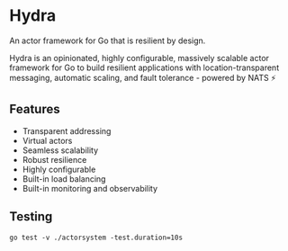 # Hydra
An actor framework for Go that is resilient by design.

Hydra is an opinionated, highly configurable, massively scalable actor framework for Go to build resilient applications with location-transparent messaging, automatic scaling, and fault tolerance - powered by NATS ⚡

## Features
- Transparent addressing
- Virtual actors
- Seamless scalability
- Robust resilience
- Highly configurable
- Built-in load balancing
- Built-in monitoring and observability

## Testing

```
go test -v ./actorsystem -test.duration=10s
```





